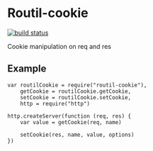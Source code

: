 # Routil-cookie 
[![build status][1]][2]

Cookie manipulation on req and res

## Example

    var routilCookie = require("routil-cookie"),
        getCookie = routilCookie.getCookie,
        setCookie = routilCookie.setCookie,
        http = require("http")

    http.createServer(function (req, res) {
        var value = getCookie(req, name)

        setCookie(res, name, value, options)
    })

  [1]: https://secure.travis-ci.org/Raynos/routil-cookie.png
  [2]: http://travis-ci.org/Raynos/routil-cookie